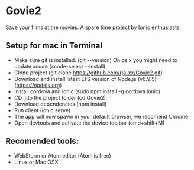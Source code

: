 # Govie2
Save your films at the movies. A spare time project by Ionic enthusiasts.

## Setup for mac in Terminal
* Make sure git is installed. (git --version) On os x you might need to update xcode (xcode-select --install)
* Clone project (git clone https://github.com/rja-xx/Govie2.git)
* Download and install latest LTS version of Node.js  (v6.9.5) (https://nodejs.org)
* Install cordova and ionic (sudo npm install -g cordova ionic)
* CD into the project folder (cd Govie2)
* Download dependencies (npm install)
* Run client (ionic serve) 
* The app will now spawn in your default browser, we recomend Chrome
* Open devtools and activate the device toolbar (cmd+shift+M)

## Recomended tools:
* WebStorm or Atom editor (Atom is free)
* Linux or Mac OSX
